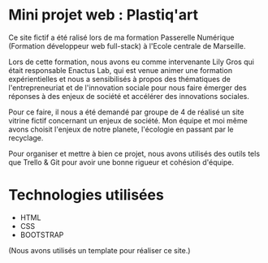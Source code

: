 # Mini projet web : Plastiq'art

Ce site fictif a été ralisé lors de ma formation Passerelle Numérique (Formation développeur web full-stack) à l'Ecole centrale de Marseille.

Lors de cette formation, nous avons eu comme intervenante Lily Gros qui était responsable Enactus Lab, qui est venue animer une formation expérientielles et nous a sensibilisés à propos des thématiques de l'entrepreneuriat et de l'innovation sociale pour nous faire émerger des réponses à des enjeux de société et accélérer des innovations sociales.

Pour ce faire, il nous a été demandé par groupe de 4 de réalisé un site vitrine fictif concernant un enjeux de société. Mon équipe et moi même avons choisit l'enjeux de notre planete, l'écologie en passant par le recyclage.

Pour organiser et mettre à bien ce projet, nous avons utilisés des outils tels que Trello & Git pour avoir une bonne rigueur et cohésion d'équipe.

# Technologies utilisées
- HTML
- CSS
- BOOTSTRAP

(Nous avons utilisés un template pour réaliser ce site.)

